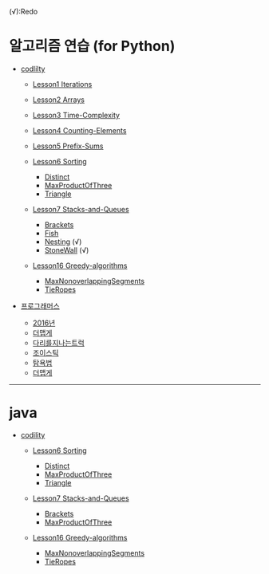 
(√):Redo

# 알고리즘 연습 (for Python)

* [codlilty](https://github.com/bydkoon/algorithm/tree/master/algorithm/codility)
  - [Lesson1 Iterations](https://github.com/bydkoon/algorithm/tree/master/algorithm/codility/Lesson1-Iterations)
  - [Lesson2 Arrays](https://github.com/bydkoon/algorithm/tree/master/algorithm/codility/Lesson2-Arrays)
  - [Lesson3 Time-Complexity](https://github.com/bydkoon/algorithm/tree/master/algorithm/codility/Lesson3-Time-Complexity)
  - [Lesson4 Counting-Elements](https://github.com/bydkoon/algorithm/tree/master/algorithm/codility/Lesson4-Counting-Elements)
  - [Lesson5 Prefix-Sums](https://github.com/bydkoon/algorithm/tree/master/algorithm/codility/Lesson5-Prefix-Sums)
  - [Lesson6 Sorting](https://github.com/bydkoon/algorithm/tree/master/algorithm/codility/Lesson6-Sorting)
    + [Distinct](https://github.com/bydkoon/algorithm/tree/master/algorithm/codility/Lesson6-Sorting/Distinct/python)
    + [MaxProductOfThree](https://github.com/bydkoon/algorithm/tree/master/algorithm/codility/Lesson6-Sorting/MaxProductOfThree/python)
    + [Triangle](https://github.com/bydkoon/algorithm/tree/master/algorithm/codility/Lesson6-Sorting/Triangle/python)
  - [Lesson7 Stacks-and-Queues](https://github.com/bydkoon/algorithm/tree/master/algorithm/codility/Lesson7-Stacks-and-Queues)
    + [Brackets](https://github.com/bydkoon/algorithm/tree/master/algorithm/codility/Lesson7-Stacks-and-Queues/Brackets/python)
    + [Fish](https://github.com/bydkoon/algorithm/tree/master/algorithm/codility/Lesson7-Stacks-and-Queues/Fish/python)
    + [Nesting](https://github.com/bydkoon/algorithm/tree/master/algorithm/codility/Lesson7-Stacks-and-Queues/Nesting/python) (√)
    + [StoneWall](https://github.com/bydkoon/algorithm/tree/master/algorithm/codility/Lesson7-Stacks-and-Queues/StoneWall/python) (√)
  
  - [Lesson16 Greedy-algorithms](https://github.com/bydkoon/algorithm/tree/master/algorithm/codility/Lesson16-Greedy-algorithms)
    + [MaxNonoverlappingSegments](https://github.com/bydkoon/algorithm/tree/master/algorithm/codility/Lesson16-Greedy-algorithms/MaxNonoverlappingSegments/python)
    + [TieRopes](https://github.com/bydkoon/algorithm/tree/master/algorithm/codility/Lesson16-Greedy-algorithms/TieRopes/python)

* [프로그래머스](https://github.com/bydkoon/algorithm/tree/master/algorithm/프로그래머스) 
  - [2016년](https://github.com/bydkoon/algorithm/tree/master/algorithm/프로그래머스/2016년)
  - [더맵게](https://github.com/bydkoon/algorithm/tree/master/algorithm/프로그래머스/더맵게)
  - [다리를지나는트럭](https://github.com/bydkoon/algorithm/tree/master/algorithm/프로그래머스/스택큐/다리를지나는트럭)
  - [조이스틱](https://github.com/bydkoon/algorithm/tree/master/algorithm/프로그래머스/조이스틱)
  - [탐욕법](https://github.com/bydkoon/algorithm/tree/master/algorithm/프로그래머스/탐욕법(Greedy))
  - [더맵게](https://github.com/bydkoon/algorithm/tree/master/algorithm/프로그래머스/힙/더맵게)

---

# java
* [codility](https://github.com/bydkoon/algorithm/tree/master/algorithm/프로그래머스) 
  - [Lesson6 Sorting](https://github.com/bydkoon/algorithm/tree/master/algorithm/codility/Lesson6-Sorting)
    + [Distinct](https://github.com/bydkoon/algorithm/tree/master/algorithm/codility/Lesson6-Sorting/Distinct/java)
    + [MaxProductOfThree](https://github.com/bydkoon/algorithm/tree/master/algorithm/codility/Lesson6-Sorting/MaxProductOfThree/java)
    + [Triangle](https://github.com/bydkoon/algorithm/tree/master/algorithm/codility/Lesson6-Sorting/Triangle/java)

  - [Lesson7 Stacks-and-Queues](https://github.com/bydkoon/algorithm/tree/master/algorithm/codility/Lesson7-Stacks-and-Queues)
    + [Brackets](https://github.com/bydkoon/algorithm/tree/master/algorithm/codility/Lesson7-Stacks-and-Queues/Brackets/java)
    + [MaxProductOfThree](https://github.com/bydkoon/algorithm/tree/master/algorithm/codility/Lesson7-Stacks-and-Queues/MaxProductOfThree/java)

  - [Lesson16 Greedy-algorithms](https://github.com/bydkoon/algorithm/tree/master/algorithm/codility/Lesson16-Greedy-algorithms)
    + [MaxNonoverlappingSegments](https://github.com/bydkoon/algorithm/tree/master/algorithm/codility/Lesson16-Greedy-algorithms/MaxNonoverlappingSegments/java)
    + [TieRopes](https://github.com/bydkoon/algorithm/tree/master/algorithm/codility/Lesson16-Greedy-algorithms/TieRopes/java)

